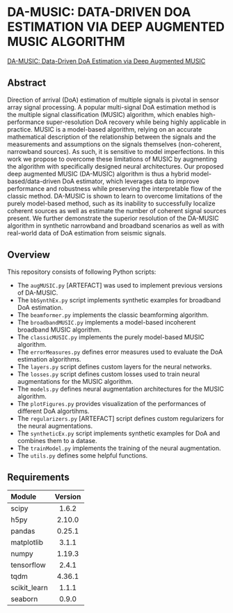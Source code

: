 # DA-MUSIC: DATA-DRIVEN DOA ESTIMATION VIA DEEP AUGMENTED MUSIC ALGORITHM

[DA-MUSIC: Data-Driven DoA Estimation via Deep Augmented MUSIC](https://ieeexplore.ieee.org/document/9746637)

## Abstract

Direction of arrival (DoA) estimation of multiple signals is pivotal in sensor array signal processing. A popular multi-signal DoA estimation method is the multiple signal classification (MUSIC) algorithm, which enables high-performance super-resolution DoA recovery while being highly applicable in practice. MUSIC is a model-based algorithm, relying on an accurate mathematical description of the relationship between the signals and the measurements and assumptions on the signals themselves (non-coherent, narrowband sources). As such, it is sensitive to model imperfections. In this work we propose to overcome these limitations of MUSIC by augmenting the algorithm with specifically designed neural architectures. Our proposed deep augmented MUSIC (DA-MUSIC) algorithm is thus a hybrid model-based/data-driven DoA estimator, which leverages data to improve performance and robustness while preserving the interpretable flow of the classic method. DA-MUSIC is shown to learn to overcome limitations of the purely model-based method, such as its inability to successfully localize coherent sources as well as estimate the number of coherent signal sources present. We further demonstrate the superior resolution of the DA-MUSIC algorithm in synthetic narrowband and broadband scenarios as well as with real-world data of DoA estimation from seismic signals.


## Overview

This repository consists of following Python scripts:
* The `augMUSIC.py` [ARTEFACT] was used to implement previous versions of DA-MUSIC.
* The `bbSynthEx.py` script implements synthetic examples for broadband DoA estimation.
* The `beamformer.py` implements the classic beamforming algorithm.
* The `broadbandMUSIC.py` implements a model-based incoherent broadband MUSIC algorithm.
* The `classicMUSIC.py` implements the purely model-based MUSIC algorithm.
* The `errorMeasures.py` defines error measures used to evaluate the DoA estimation algorithms.
* The `layers.py` script defines custom layers for the neural networks.
* The `losses.py` script defines custom losses used to train neural augmentations for the MUSIC algorithm.
* The `models.py` defines neural augmentation architectures for the MUSIC algorithm.
* The `plotFigures.py` provides visualization of the performances of different DoA algortihms.
* The `regularizers.py` [ARTEFACT] script defines custom regularizers for the neural augmentations.
* The `syntheticEx.py` script implements synthetic examples for DoA and combines them to a datase.
* The `trainModel.py` implements the training of the neural augmentation.
* The `utils.py` defines some helpful functions.


## Requirements

| Module | Version |
| :--- | :---: |
| scipy  | 1.6.2  |
| h5py  | 2.10.0 |
| pandas  | 0.25.1 |
| matplotlib  | 3.1.1 |
| numpy  | 1.19.3 |
| tensorflow  | 2.4.1 |
| tqdm  | 4.36.1 |
| scikit_learn | 1.1.1 |
| seaborn | 0.9.0 |
 
